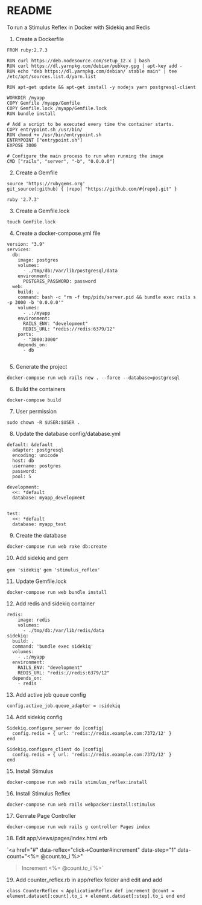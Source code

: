 # README

To run a Stimulus Reflex in Docker with Sidekiq and Redis 

1. Create a Dockerfile

```
FROM ruby:2.7.3

RUN curl https://deb.nodesource.com/setup_12.x | bash
RUN curl https://dl.yarnpkg.com/debian/pubkey.gpg | apt-key add -
RUN echo "deb https://dl.yarnpkg.com/debian/ stable main" | tee /etc/apt/sources.list.d/yarn.list

RUN apt-get update && apt-get install -y nodejs yarn postgresql-client

WORKDIR /myapp
COPY Gemfile /myapp/Gemfile
COPY Gemfile.lock /myapp/Gemfile.lock
RUN bundle install

# Add a script to be executed every time the container starts.
COPY entrypoint.sh /usr/bin/
RUN chmod +x /usr/bin/entrypoint.sh
ENTRYPOINT ["entrypoint.sh"]
EXPOSE 3000

# Configure the main process to run when running the image
CMD ["rails", "server", "-b", "0.0.0.0"]
```

2. Create a Gemfile

```
source 'https://rubygems.org'
git_source(:github) { |repo| "https://github.com/#{repo}.git" }

ruby '2.7.3'
```

3. Create a Gemfile.lock

`touch Gemfile.lock`

4. Create a docker-compose.yml file

```
version: "3.9"
services:
  db:
    image: postgres
    volumes:
      - ./tmp/db:/var/lib/postgresql/data
    environment:
      POSTGRES_PASSWORD: password
  web:
    build: .
    command: bash -c "rm -f tmp/pids/server.pid && bundle exec rails s -p 3000 -b '0.0.0.0'"
    volumes:
      - .:/myapp
    environment:
      RAILS_ENV: "development"
      REDIS_URL: "redis://redis:6379/12"
    ports:
      - "3000:3000"
    depends_on:
      - db
  
```

5. Generate the project

`docker-compose run web rails new . --force --database=postgresql`

6. Build the containers

`docker-compose build`

7. User permission

`sudo chown -R $USER:$USER .`

8. Update the database config/database.yml

```
default: &default
  adapter: postgresql
  encoding: unicode
  host: db
  username: postgres
  password:
  pool: 5

development:
  <<: *default
  database: myapp_development


test:
  <<: *default
  database: myapp_test
```

9. Create the database

`docker-compose run web rake db:create`

10. Add sidekiq and gem

`gem 'sidekiq'`
`gem 'stimulus_reflex'`

11. Update Gemfile.lock

`docker-compose run web bundle install`

12. Add redis and sidekiq container

```
redis:
    image: redis
    volumes:
      - ./tmp/db:/var/lib/redis/data
sidekiq:
  build: .
  command: 'bundle exec sidekiq'
  volumes:
    - .:/myapp
  environment:
    RAILS_ENV: "development"
    REDIS_URL: "redis://redis:6379/12"
  depends_on:
    - redis
```

13. Add active job queue config

```
config.active_job.queue_adapter = :sidekiq
```

14. Add sidekiq config

```
Sidekiq.configure_server do |config|
  config.redis = { url: 'redis://redis.example.com:7372/12' }
end

Sidekiq.configure_client do |config|
  config.redis = { url: 'redis://redis.example.com:7372/12' }
end
```

15. Install Stimulus

`docker-compose run web rails stimulus_reflex:install`

16. Install Stimulus Reflex

`docker-compose run web rails webpacker:install:stimulus`

17. Genrate Page Controller

`docker-compose run web rails g controller Pages index`

18. Edit app/views/pages/index.html.erb

`<a href="#"
  data-reflex="click->Counter#increment"
  data-step="1" 
  data-count="<%= @count.to_i %>"
> Increment <%= @count.to_i %></a>`

19. Add counter_reflex.rb in app/reflex folder and edit and add

`class CounterReflex < ApplicationReflex
  def increment
    @count = element.dataset[:count].to_i + element.dataset[:step].to_i
  end
end`